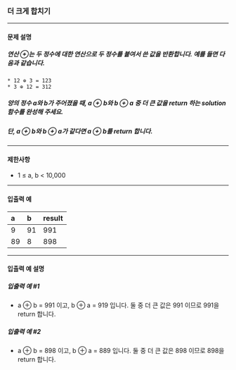 ### 더 크게 합치기

***

#### 문제 설명
##### 연산 ⊕는 두 정수에 대한 연산으로 두 정수를 붙여서 쓴 값을 반환합니다. 예를 들면 다음과 같습니다.

    * 12 ⊕ 3 = 123
    * 3 ⊕ 12 = 312
##### 양의 정수 a와 b가 주어졌을 때, a ⊕ b와 b ⊕ a 중 더 큰 값을 return 하는 solution 함수를 완성해 주세요.

##### 단, a ⊕ b와 b ⊕ a가 같다면 a ⊕ b를 return 합니다.

***

#### 제한사항
* 1 ≤ a, b < 10,000

***

#### 입출력 예
a   |	b	|result|
|:--|:--    |:--
9   | 	91  |	991|
89  |	8   |	898|

***

#### 입출력 예 설명
##### 입출력 예 #1
* a ⊕ b = 991 이고, b ⊕ a = 919 입니다. 둘 중 더 큰 값은 991 이므로 991을 return 합니다.

##### 입출력 예 #2
* a ⊕ b = 898 이고, b ⊕ a = 889 입니다. 둘 중 더 큰 값은 898 이므로 898을 return 합니다.